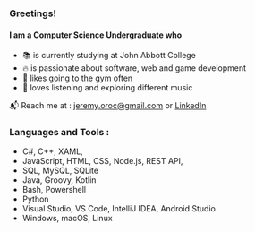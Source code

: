 ### Greetings!

#### I am a Computer Science Undergraduate who
- :books: is currently studying at John Abbott College
- :fire: is passionate about software, web and game development
- :muscle: likes going to the gym often
- :musical_note: loves listening and exploring different music

:mailbox_with_mail: Reach me at : jeremy.oroc@gmail.com or [LinkedIn](https://www.linkedin.com/in/jeremy-oroc-070bb5249/)

### Languages and Tools :
- C#, C++, XAML, 
- JavaScript, HTML, CSS, Node.js, REST API, 
- SQL, MySQL, SQLite
- Java, Groovy, Kotlin
- Bash, Powershell
- Python
- Visual Studio, VS Code, IntelliJ IDEA, Android Studio
- Windows, macOS, Linux